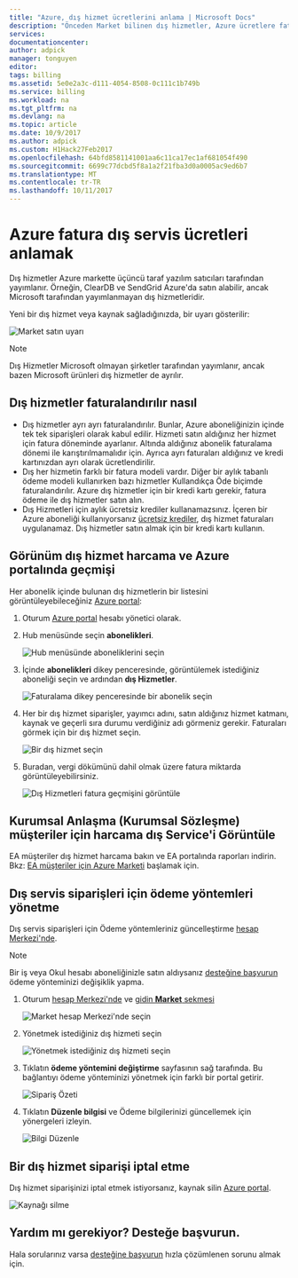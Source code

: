 ```yaml
---
title: "Azure, dış hizmet ücretlerini anlama | Microsoft Docs"
description: "Önceden Market bilinen dış hizmetler, Azure ücretlere faturalama hakkında bilgi edinin."
services: 
documentationcenter: 
author: adpick
manager: tonguyen
editor: 
tags: billing
ms.assetid: 5e0e2a3c-d111-4054-8508-0c111c1b749b
ms.service: billing
ms.workload: na
ms.tgt_pltfrm: na
ms.devlang: na
ms.topic: article
ms.date: 10/9/2017
ms.author: adpick
ms.custom: H1Hack27Feb2017
ms.openlocfilehash: 64bfd8581141001aa6c11ca17ec1af681054f490
ms.sourcegitcommit: 6699c77dcbd5f8a1a2f21fba3d0a0005ac9ed6b7
ms.translationtype: MT
ms.contentlocale: tr-TR
ms.lasthandoff: 10/11/2017
---
```

# <a name="understand-your-azure-billing-for-external-service-charges"></a>Azure fatura dış servis ücretleri anlamak
Dış hizmetler Azure markette üçüncü taraf yazılım satıcıları tarafından yayımlanır. Örneğin, ClearDB ve SendGrid Azure'da satın alabilir, ancak Microsoft tarafından yayımlanmayan dış hizmetleridir.

Yeni bir dış hizmet veya kaynak sağladığınızda, bir uyarı gösterilir:

![Market satın uyarı](./media/billing-understand-your-azure-marketplace-charges/marketplace-warning.PNG)

> [!NOTE]
> Dış Hizmetler Microsoft olmayan şirketler tarafından yayımlanır, ancak bazen Microsoft ürünleri dış hizmetler de ayrılır.
> 
> 

## <a name="how-external-services-are-billed"></a>Dış hizmetler faturalandırılır nasıl
- Dış hizmetler ayrı ayrı faturalandırılır. Bunlar, Azure aboneliğinizin içinde tek tek siparişleri olarak kabul edilir. Hizmeti satın aldığınız her hizmet için fatura döneminde ayarlanır. Altında aldığınız abonelik faturalama dönemi ile karıştırılmamalıdır için. Ayrıca ayrı faturaları aldığınız ve kredi kartınızdan ayrı olarak ücretlendirilir.
- Dış her hizmetin farklı bir fatura modeli vardır. Diğer bir aylık tabanlı ödeme modeli kullanırken bazı hizmetler Kullandıkça Öde biçimde faturalandırılır. Azure dış hizmetler için bir kredi kartı gerekir, fatura ödeme ile dış hizmetler satın alın.
- Dış Hizmetleri için aylık ücretsiz krediler kullanamazsınız. İçeren bir Azure aboneliği kullanıyorsanız [ücretsiz krediler](https://azure.microsoft.com/pricing/spending-limits/), dış hizmet faturaları uygulanamaz. Dış hizmetler satın almak için bir kredi kartı kullanın.

## <a name="view-external-service-spending-and-history-in-the-azure-portal"></a>Görünüm dış hizmet harcama ve Azure portalında geçmişi
Her abonelik içinde bulunan dış hizmetlerin bir listesini görüntüleyebileceğiniz [Azure portal](https://portal.azure.com/): 

1. Oturum [Azure portal](https://portal.azure.com/) hesabı yönetici olarak.
2. Hub menüsünde seçin **abonelikleri**.
   
    ![Hub menüsünde aboneliklerini seçin](./media/billing-understand-your-azure-marketplace-charges/sub-button.png) 
3. İçinde **abonelikleri** dikey penceresinde, görüntülemek istediğiniz aboneliği seçin ve ardından **dış Hizmetler**.
   
    ![Faturalama dikey penceresinde bir abonelik seçin](./media/billing-understand-your-azure-marketplace-charges/select-sub-external-services.png)
4. Her bir dış hizmet siparişler, yayımcı adını, satın aldığınız hizmet katmanı, kaynak ve geçerli sıra durumu verdiğiniz adı görmeniz gerekir. Faturaları görmek için bir dış hizmet seçin.
   
    ![Bir dış hizmet seçin](./media/billing-understand-your-azure-marketplace-charges/external-service-blade2.png)
5. Buradan, vergi dökümünü dahil olmak üzere fatura miktarda görüntüleyebilirsiniz.
   
    ![Dış Hizmetleri fatura geçmişini görüntüle](./media/billing-understand-your-azure-marketplace-charges/billing-overview-blade.png)

## <a name="view-external-service-spending-for-enterprise-agreement-ea-customers"></a>Kurumsal Anlaşma (Kurumsal Sözleşme) müşteriler için harcama dış Service'i Görüntüle
EA müşteriler dış hizmet harcama bakın ve EA portalında raporları indirin. Bkz: [EA müşteriler için Azure Marketi](https://ea.azure.com/helpdocs/azureMarketplace) başlamak için.

## <a name="manage-payment-methods-for-external-service-orders"></a>Dış servis siparişleri için ödeme yöntemleri yönetme
Dış servis siparişleri için Ödeme yöntemleriniz güncelleştirme [hesap Merkezi'nde](https://account.windowsazure.com/).

> [!NOTE]
> Bir iş veya Okul hesabı aboneliğinizle satın aldıysanız [desteğine başvurun](https://portal.azure.com/?#blade/Microsoft_Azure_Support/HelpAndSupportBlade) ödeme yönteminizi değişiklik yapma.
> 
> 

1. Oturum [hesap Merkezi'nde](https://account.windowsazure.com/) ve [gidin **Market** sekmesi](https://account.windowsazure.com/Store)
   
    ![Market hesap Merkezi'nde seçin](./media/billing-understand-your-azure-marketplace-charges/select-marketplace.png)
2. Yönetmek istediğiniz dış hizmeti seçin
   
    ![Yönetmek istediğiniz dış hizmeti seçin](./media/billing-understand-your-azure-marketplace-charges/select-ext-service.png)
3. Tıklatın **ödeme yöntemini değiştirme** sayfasının sağ tarafında. Bu bağlantıyı ödeme yönteminizi yönetmek için farklı bir portal getirir.
   
    ![Sipariş Özeti](./media/billing-understand-your-azure-marketplace-charges/change-payment.PNG)
4. Tıklatın **Düzenle bilgisi** ve Ödeme bilgilerinizi güncellemek için yönergeleri izleyin.
   
    ![Bilgi Düzenle](./media/billing-understand-your-azure-marketplace-charges/edit-info.png)

## <a name="cancel-an-external-service-order"></a>Bir dış hizmet siparişi iptal etme
Dış hizmet siparişinizi iptal etmek istiyorsanız, kaynak silin [Azure portal](https://portal.azure.com).

![Kaynağı silme](./media/billing-understand-your-azure-marketplace-charges/deleteMarketplaceOrder.PNG)

## <a name="need-help-contact-support"></a>Yardım mı gerekiyor? Desteğe başvurun.
Hala sorularınız varsa [desteğine başvurun](https://portal.azure.com/?#blade/Microsoft_Azure_Support/HelpAndSupportBlade) hızla çözümlenen sorunu almak için.

